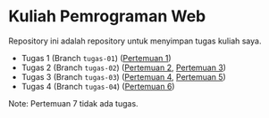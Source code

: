 # Kuliah Pemrograman Web

Repository ini adalah repository untuk menyimpan tugas kuliah saya.

- Tugas 1 (Branch `tugas-01`) ([Pertemuan 1](Pertemuan1/))
- Tugas 2 (Branch `tugas-02`) ([Pertemuan 2](Pertemuan2/), [Pertemuan 3](Pertemuan3/))
- Tugas 3 (Branch `tugas-03`) ([Pertemuan 4](Pertemuan4/), [Pertemuan 5](Pertemuan5/))
- Tugas 4 (Branch `tugas-04`) ([Pertemuan 6](Pertemuan6/))

Note: Pertemuan 7 tidak ada tugas.